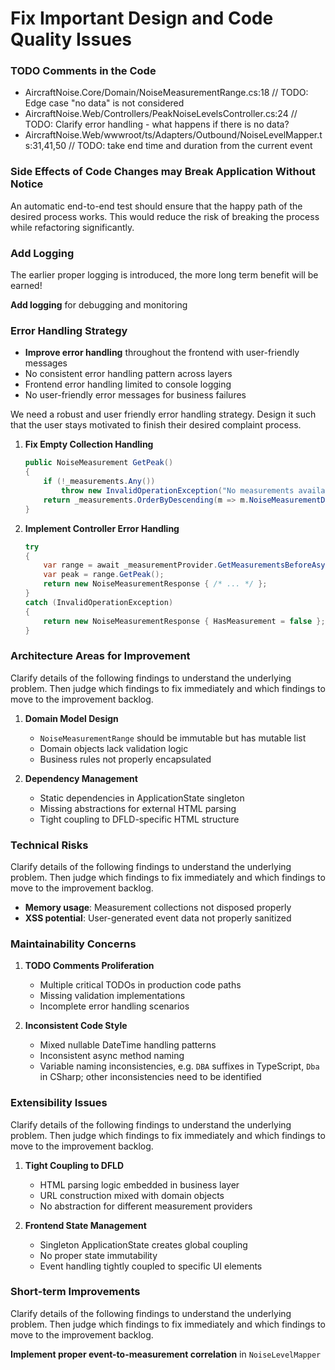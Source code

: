 # Fix Important Design and Code Quality Issues

### TODO Comments in the Code

- AircraftNoise.Core/Domain/NoiseMeasurementRange.cs:18 // TODO: Edge case "no data" is not considered
- AircraftNoise.Web/Controllers/PeakNoiseLevelsController.cs:24 // TODO: Clarify error handling - what happens if there is no data?
- AircraftNoise.Web/wwwroot/ts/Adapters/Outbound/NoiseLevelMapper.ts:31,41,50 // TODO: take end time and duration from the current event

### Side Effects of Code Changes may Break Application Without Notice

An automatic end-to-end test should ensure that the happy path of the desired process works. This would reduce the risk of breaking the process while refactoring significantly.

### Add Logging

The earlier proper logging is introduced, the more long term benefit will be earned!

**Add logging** for debugging and monitoring

### Error Handling Strategy

- **Improve error handling** throughout the frontend with user-friendly messages
- No consistent error handling pattern across layers
- Frontend error handling limited to console logging
- No user-friendly error messages for business failures

We need a robust and user friendly error handling strategy. Design it such that the user stays motivated to finish their desired complaint process.

1. **Fix Empty Collection Handling**
   ```csharp
   public NoiseMeasurement GetPeak()
   {
       if (!_measurements.Any())
           throw new InvalidOperationException("No measurements available");
       return _measurements.OrderByDescending(m => m.NoiseMeasurementDba).First();
   }
   ```

2. **Implement Controller Error Handling**
   ```csharp
   try 
   {
       var range = await _measurementProvider.GetMeasurementsBeforeAsync(endTimeUtc, duration);
       var peak = range.GetPeak();
       return new NoiseMeasurementResponse { /* ... */ };
   }
   catch (InvalidOperationException)
   {
       return new NoiseMeasurementResponse { HasMeasurement = false };
   }
   ```

### Architecture Areas for Improvement

Clarify details of the following findings to understand the underlying problem. Then judge which findings to fix immediately and which findings to move to the improvement backlog.

1. **Domain Model Design**
   - `NoiseMeasurementRange` should be immutable but has mutable list
   - Domain objects lack validation logic
   - Business rules not properly encapsulated

2. **Dependency Management**
   - Static dependencies in ApplicationState singleton
   - Missing abstractions for external HTML parsing
   - Tight coupling to DFLD-specific HTML structure

### Technical Risks

Clarify details of the following findings to understand the underlying problem. Then judge which findings to fix immediately and which findings to move to the improvement backlog.

- **Memory usage**: Measurement collections not disposed properly
- **XSS potential**: User-generated event data not properly sanitized

### Maintainability Concerns

1. **TODO Comments Proliferation**
   - Multiple critical TODOs in production code paths
   - Missing validation implementations
   - Incomplete error handling scenarios

2. **Inconsistent Code Style**
   - Mixed nullable DateTime handling patterns
   - Inconsistent async method naming
   - Variable naming inconsistencies, e.g. `DBA` suffixes in TypeScript, `Dba` in CSharp; other inconsistencies need to be identified

### Extensibility Issues

Clarify details of the following findings to understand the underlying problem. Then judge which findings to fix immediately and which findings to move to the improvement backlog.

1. **Tight Coupling to DFLD**
   - HTML parsing logic embedded in business layer
   - URL construction mixed with domain objects
   - No abstraction for different measurement providers

2. **Frontend State Management**
   - Singleton ApplicationState creates global coupling
   - No proper state immutability
   - Event handling tightly coupled to specific UI elements

### Short-term Improvements

Clarify details of the following findings to understand the underlying problem. Then judge which findings to fix immediately and which findings to move to the improvement backlog.

**Implement proper event-to-measurement correlation** in `NoiseLevelMapper`

